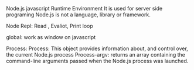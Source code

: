 Node.js
javascript Runtime Environment
It is used for server side programing
Node.js is not a language, library or framework.

Node Repl:
Read , Evaliot, Print loop


global:
work as window on javascript

Process:
Process: This object provides information about, and control over, the current Node.js process
Process-argv: returns an array containing the command-line arguments passed when the Node.js process was launched.

